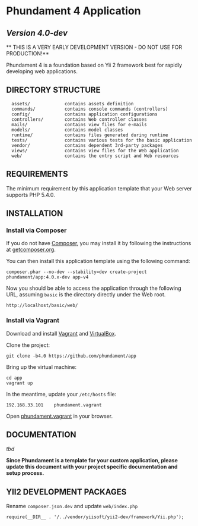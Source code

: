 Phundament 4 Application
========================

*Version 4.0-dev*
-----------------

** THIS IS A VERY EARLY DEVELOPMENT VERSION - DO NOT USE FOR PRODUCTION!**

Phundament 4 is a foundation based on Yii 2 framework best for rapidly developing web 
applications.


DIRECTORY STRUCTURE
-------------------

      assets/             contains assets definition
      commands/           contains console commands (controllers)
      config/             contains application configurations
      controllers/        contains Web controller classes
      mails/              contains view files for e-mails
      models/             contains model classes
      runtime/            contains files generated during runtime
      tests/              contains various tests for the basic application
      vendor/             contains dependent 3rd-party packages
      views/              contains view files for the Web application
      web/                contains the entry script and Web resources



REQUIREMENTS
------------

The minimum requirement by this application template that your Web server supports PHP 5.4.0.


INSTALLATION
------------

### Install via Composer

If you do not have [Composer](http://getcomposer.org/), you may install it by following the instructions
at [getcomposer.org](http://getcomposer.org/doc/00-intro.md#installation-nix).

You can then install this application template using the following command:

~~~
composer.phar --no-dev --stability=dev create-project phundament/app:4.0.x-dev app-v4
~~~

Now you should be able to access the application through the following URL, assuming `basic` is the directory
directly under the Web root.

~~~
http://localhost/basic/web/
~~~

### Install via Vagrant

Download and install [Vagrant](http://www.vagrantup.com/downloads.html) and [VirtualBox](https://www.virtualbox.org/wiki/Downloads).

Clone the project:

~~~
git clone -b4.0 https://github.com/phundament/app
~~~


Bring up the virtual machine:

~~~
cd app
vagrant up
~~~

In the meantime, update your `/etc/hosts` file:

~~~
192.168.33.101    phundament.vagrant
~~~ 

Open [phundament.vagrant](http://192.168.33.101/phundament.vagrant) in your browser.


DOCUMENTATION
-------------

*tbd*

**Since Phundament is a template for your custom application, please update this document with your project
specific documentation and setup process.**


YII2 DEVELOPMENT PACKAGES
-------------------------

Rename `composer.json.dev` and update `web/index.php`

```
require(__DIR__ . '/../vendor/yiisoft/yii2-dev/framework/Yii.php');
```
